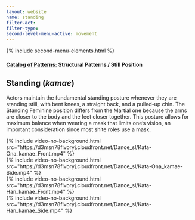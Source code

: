 ```yaml
---
layout: website
name: standing
filter-act:
filter-type:
second-level-menu-active: movement
---
```


{% include second-menu-elements.html %}

<main class="page-content">
  <div class="text-container">
    <h4><a href="/movement/">Catalog of Patterns:</a> Structural Patterns / Still Position</h4>
    <h2>Standing (<em>kamae</em>)</h2>
    <p>Actors maintain the fundamental standing posture whenever they are standing still, with bent knees, a straight back, and a pulled-up chin. The Standing Feminine position differs from the Martial one because the arms are closer to the body and the feet closer together. This posture allows for maximum balance when wearing a mask that limits one’s vision, an important consideration since most shite roles use a mask.</p>

  </div>



<div class="tabs-container">
  <div class="tabs-container__links">
    <div class="wrapper">
      <div id="tabs"></div>
    </div>
  </div>
  <div class="tabs-container__content">
    <div class="wrapper">
      <section id="tab-1" title="Feminine (front)" class="tabbed-narrative">
        {% include video-no-background.html src="https://d3msn78fivoryj.cloudfront.net/Dance_sl/Kata-Ona_kamae_Front.mp4" %}
      </section>
      <section id="tab-2" title="Feminine (side)" class="tabbed-narrative">
        {% include video-no-background.html src="https://d3msn78fivoryj.cloudfront.net/Dance_sl/Kata-Ona_kamae-Side.mp4" %}
      </section>
      <section id="tab-3" title="Martial (front)" class="tabbed-narrative">
        {% include video-no-background.html src="https://d3msn78fivoryj.cloudfront.net/Dance_sl/Kata-Han_kamae_Front.mp4" %}
      </section>
      <section id="tab-4" title="Martial (side)" class="tabbed-narrative">
        {% include video-no-background.html src="https://d3msn78fivoryj.cloudfront.net/Dance_sl/Kata-Han_kamae_Side.mp4" %}
      </section>
    </div>
  </div>
</div>
</main>
